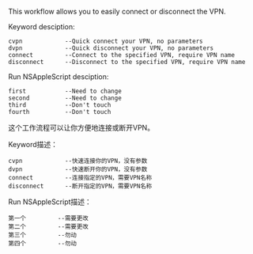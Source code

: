 This workflow allows you to easily connect or disconnect the VPN.

Keyword desciption:

	cvpn			--Quick connect your VPN, no parameters
	dvpn			--Quick disconnect your VPN, no parameters
	connect			--Connect to the specified VPN, require VPN name
	disconnect		--Disconnect to the specified VPN, require VPN name

Run NSAppleScript desciption:

	first			--Need to change
	second			--Need to change
	third			--Don't touch
	fourth			--Don't touch



这个工作流程可以让你方便地连接或断开VPN。

Keyword描述：

	cvpn			--快速连接你的VPN，没有参数
	dvpn			--快速断开你的VPN，没有参数
	connect			--连接指定的VPN，需要VPN名称
	disconnect		--断开指定的VPN，需要VPN名称

Run NSAppleScript描述：

	第一个			--需要更改
	第二个			--需要更改
	第三个			--勿动
	第四个			--勿动
